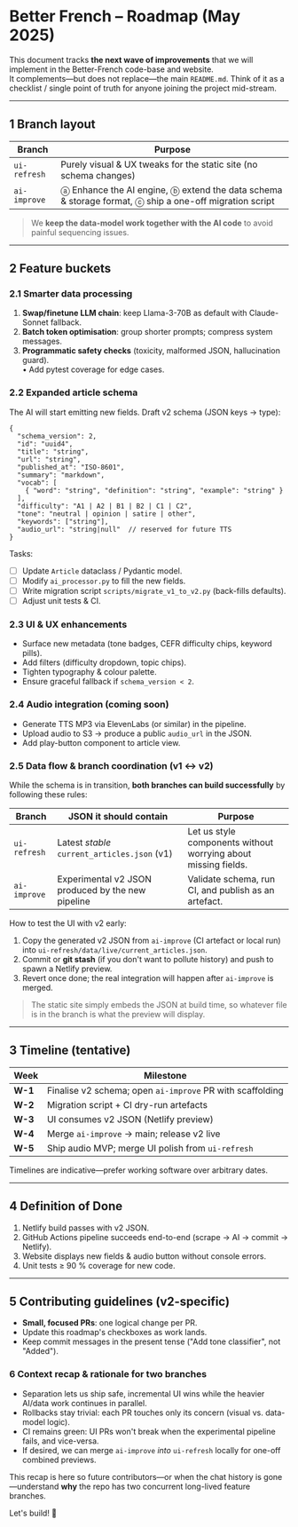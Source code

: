 # Better French – Roadmap (May 2025)

This document tracks **the next wave of improvements** that we will implement in the Better-French code-base and website.  
It complements—but does not replace—the main `README.md`.  Think of it as a checklist / single point of truth for anyone joining the project mid-stream.

---

## 1  Branch layout

| Branch | Purpose |
|--------|---------|
| `ui-refresh` | Purely visual & UX tweaks for the static site (no schema changes) |
| `ai-improve` | ⓐ Enhance the AI engine, ⓑ extend the data schema & storage format, ⓒ ship a one-off migration script |

> We **keep the data-model work together with the AI code** to avoid painful sequencing issues.

---

## 2  Feature buckets

### 2.1  Smarter data processing
1. **Swap/finetune LLM chain**: keep Llama-3-70B as default with Claude-Sonnet fallback.
2. **Batch token optimisation**: group shorter prompts; compress system messages.
3. **Programmatic safety checks** (toxicity, malformed JSON, hallucination guard).  
   • Add pytest coverage for edge cases.

### 2.2  Expanded article schema
The AI will start emitting new fields.  Draft v2 schema (JSON keys → type):

```jsonc
{
  "schema_version": 2,
  "id": "uuid4",
  "title": "string",
  "url": "string",
  "published_at": "ISO-8601",
  "summary": "markdown",
  "vocab": [
    { "word": "string", "definition": "string", "example": "string" }
  ],
  "difficulty": "A1 | A2 | B1 | B2 | C1 | C2",
  "tone": "neutral | opinion | satire | other",
  "keywords": ["string"],
  "audio_url": "string|null"  // reserved for future TTS
}
```

Tasks:
- [ ] Update `Article` dataclass / Pydantic model.
- [ ] Modify `ai_processor.py` to fill the new fields.
- [ ] Write migration script `scripts/migrate_v1_to_v2.py` (back-fills defaults).
- [ ] Adjust unit tests & CI.

### 2.3  UI & UX enhancements
- Surface new metadata (tone badges, CEFR difficulty chips, keyword pills).
- Add filters (difficulty dropdown, topic chips).
- Tighten typography & colour palette.
- Ensure graceful fallback if `schema_version < 2`.

### 2.4  Audio integration (coming soon)
- Generate TTS MP3 via ElevenLabs (or similar) in the pipeline.
- Upload audio to S3 → produce a public `audio_url` in the JSON.
- Add play-button component to article view.

### 2.5  Data flow & branch coordination (v1 ↔ v2)
While the schema is in transition, **both branches can build successfully** by following these rules:

| Branch | JSON it should contain | Purpose |
|--------|-----------------------|---------|
| `ui-refresh` | Latest *stable* `current_articles.json` (v1) | Let us style components without worrying about missing fields. |
| `ai-improve` | Experimental v2 JSON produced by the new pipeline | Validate schema, run CI, and publish as an artefact. |

How to test the UI with v2 early:
1. Copy the generated v2 JSON from `ai-improve` (CI artefact or local run) into `ui-refresh/data/live/current_articles.json`.
2. Commit or **git stash** (if you don't want to pollute history) and push to spawn a Netlify preview.
3. Revert once done; the real integration will happen after `ai-improve` is merged.

> The static site simply embeds the JSON at build time, so whatever file is in the branch is what the preview will display.

---

## 3  Timeline (tentative)

| Week | Milestone |
|------|-----------|
| **W-1** | Finalise v2 schema; open `ai-improve` PR with scaffolding |
| **W-2** | Migration script + CI dry-run artefacts |
| **W-3** | UI consumes v2 JSON (Netlify preview) |
| **W-4** | Merge `ai-improve` → main; release v2 live |
| **W-5** | Ship audio MVP; merge UI polish from `ui-refresh` |

Timelines are indicative—prefer working software over arbitrary dates.

---

## 4  Definition of Done
1. Netlify build passes with v2 JSON.
2. GitHub Actions pipeline succeeds end-to-end (scrape → AI → commit → Netlify).
3. Website displays new fields & audio button without console errors.
4. Unit tests ≥ 90 % coverage for new code.

---

## 5  Contributing guidelines (v2-specific)
- **Small, focused PRs**: one logical change per PR.
- Update this roadmap's checkboxes as work lands.
- Keep commit messages in the present tense ("Add tone classifier", not "Added").

### 6  Context recap & rationale for two branches
- Separation lets us ship safe, incremental UI wins while the heavier AI/data work continues in parallel.
- Rollbacks stay trivial: each PR touches only its concern (visual vs. data-model logic).
- CI remains green: UI PRs won't break when the experimental pipeline fails, and vice-versa.
- If desired, we can merge `ai-improve` *into* `ui-refresh` locally for one-off combined previews.

This recap is here so future contributors—or when the chat history is gone—understand **why** the repo has two concurrent long-lived feature branches.

Let's build! 🚀 